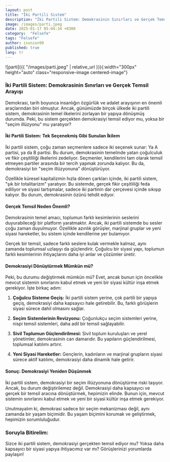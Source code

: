 ```yaml
---
layout: post
title: "İki Partili Sistem"
description: "İki Partili Sistem: Demokrasinin Sınırları ve Gerçek Temsil Arayışı"
image: /images/parti.jpeg
date: 2025-01-17 05:04:34 +0300
category:  "Felsefe" 
tags: "Felsefe" 
author: isunion99
published: true
lang: tr
---
```


 
 

![parti]({{ "/images/parti.jpeg" | relative_url }}){:width="300px" height="auto" class="responsive-image centered-image"}


### **İki Partili Sistem: Demokrasinin Sınırları ve Gerçek Temsil Arayışı**

Demokrasi, tarih boyunca insanlığın özgürlük ve adalet arayışının en önemli araçlarından biri olmuştur. Ancak, günümüzde birçok ülkede iki partili sistem, demokrasinin temel ilkelerini zorlayan bir yapıya dönüşmüş durumda. Peki, bu sistem gerçekten demokrasiyi temsil ediyor mu, yoksa bir "seçim illüzyonu" mu yaratıyor?

#### **İki Partili Sistem: Tek Seçenekmiş Gibi Sunulan İkilem**
İki partili sistem, çoğu zaman seçmenlere sadece iki seçenek sunar: Ya A partisi, ya da B partisi. Bu durum, demokrasinin temelinde yatan çoğulculuk ve fikir çeşitliliği ilkelerini zedeliyor. Seçmenler, kendilerini tam olarak temsil etmeyen partiler arasında bir tercih yapmak zorunda kalıyor. Bu da, demokrasiyi bir "seçim illüzyonuna" dönüştürüyor.

Özellikle küresel kapitalizmin hızla dönen çarkları içinde, iki partili sistem, "şık bir totalitarizm" yaratıyor. Bu sistemde, gerçek fikir çeşitliliği feda ediliyor ve siyasi tartışmalar, sadece iki partinin dar çerçevesi içinde sıkışıp kalıyor. Bu durum, demokrasinin özünü tehdit ediyor.

#### **Gerçek Temsil Neden Önemli?**
Demokrasinin temel amacı, toplumun farklı kesimlerinin seslerini duyurabileceği bir platform yaratmaktır. Ancak, iki partili sistemde bu sesler çoğu zaman duyulmuyor. Özellikle azınlık görüşler, marjinal gruplar ve yeni siyasi hareketler, bu sistem içinde kendilerine yer bulamıyor.

Gerçek bir temsil, sadece farklı seslere kulak vermekle kalmaz, aynı zamanda toplumsal uzlaşıyı da güçlendirir. Çoğulcu bir siyasi yapı, toplumun farklı kesimlerinin ihtiyaçlarını daha iyi anlar ve çözümler üretir.

#### **Demokrasiyi Dönüştürmek Mümkün mü?**
Peki, bu durumu değiştirmek mümkün mü? Evet, ancak bunun için öncelikle mevcut sistemin sınırlarını kabul etmek ve yeni bir siyasi kültür inşa etmek gerekiyor. İşte birkaç adım:

1. **Çoğulcu Sisteme Geçiş:** İki partili sistem yerine, çok partili bir yapıya geçiş, demokrasiyi daha kapsayıcı hale getirebilir. Bu, farklı görüşlerin siyasi sürece dahil olmasını sağlar.
   
2. **Seçim Sistemlerinin Revizyonu:** Çoğunlukçu seçim sistemleri yerine, nispi temsil sistemleri, daha adil bir temsil sağlayabilir.

3. **Sivil Toplumun Güçlendirilmesi:** Sivil toplum kuruluşları ve yerel yönetimler, demokrasinin can damarıdır. Bu yapıların güçlendirilmesi, toplumsal katılımı artırır.

4. **Yeni Siyasi Hareketler:** Gençlerin, kadınların ve marjinal grupların siyasi sürece aktif katılımı, demokrasiyi daha dinamik hale getirir.

#### **Sonuç: Demokrasiyi Yeniden Düşünmek**
İki partili sistem, demokrasiyi bir seçim illüzyonuna dönüştürme riski taşıyor. Ancak, bu durum değiştirilemez değil. Demokrasiyi daha kapsayıcı ve gerçek bir temsil aracına dönüştürmek, hepimizin elinde. Bunun için, mevcut sistemin sınırlarını kabul etmek ve yeni bir siyasi kültür inşa etmek gerekiyor.

Unutmayalım ki, demokrasi sadece bir seçim mekanizması değil, aynı zamanda bir yaşam biçimidir. Bu yaşam biçimini korumak ve geliştirmek, hepimizin sorumluluğudur.



### **Soruyla Bitirelim:**
Sizce iki partili sistem, demokrasiyi gerçekten temsil ediyor mu? Yoksa daha kapsayıcı bir siyasi yapıya ihtiyacımız var mı? Görüşlerinizi yorumlarda paylaşın!

